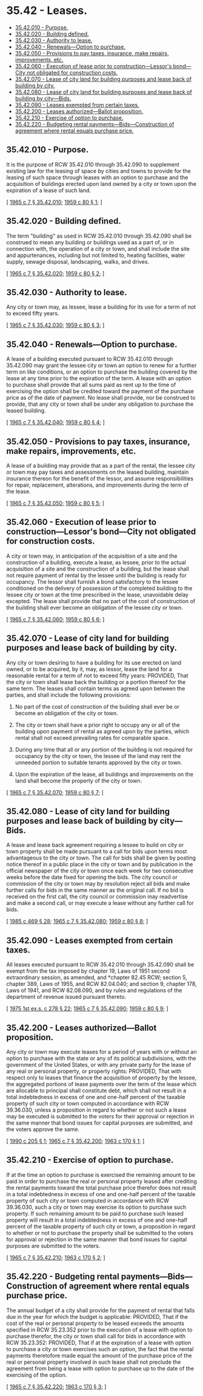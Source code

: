 # 35.42 - Leases.
* [35.42.010 - Purpose.](#3542010---purpose)
* [35.42.020 - Building defined.](#3542020---building-defined)
* [35.42.030 - Authority to lease.](#3542030---authority-to-lease)
* [35.42.040 - Renewals—Option to purchase.](#3542040---renewalsoption-to-purchase)
* [35.42.050 - Provisions to pay taxes, insurance, make repairs, improvements, etc.](#3542050---provisions-to-pay-taxes-insurance-make-repairs-improvements-etc)
* [35.42.060 - Execution of lease prior to construction—Lessor's bond—City not obligated for construction costs.](#3542060---execution-of-lease-prior-to-constructionlessors-bondcity-not-obligated-for-construction-costs)
* [35.42.070 - Lease of city land for building purposes and lease back of building by city.](#3542070---lease-of-city-land-for-building-purposes-and-lease-back-of-building-by-city)
* [35.42.080 - Lease of city land for building purposes and lease back of building by city—Bids.](#3542080---lease-of-city-land-for-building-purposes-and-lease-back-of-building-by-citybids)
* [35.42.090 - Leases exempted from certain taxes.](#3542090---leases-exempted-from-certain-taxes)
* [35.42.200 - Leases authorized—Ballot proposition.](#3542200---leases-authorizedballot-proposition)
* [35.42.210 - Exercise of option to purchase.](#3542210---exercise-of-option-to-purchase)
* [35.42.220 - Budgeting rental payments—Bids—Construction of agreement where rental equals purchase price.](#3542220---budgeting-rental-paymentsbidsconstruction-of-agreement-where-rental-equals-purchase-price)
## 35.42.010 - Purpose.
It is the purpose of RCW 35.42.010 through 35.42.090 to supplement existing law for the leasing of space by cities and towns to provide for the leasing of such space through leases with an option to purchase and the acquisition of buildings erected upon land owned by a city or town upon the expiration of a lease of such land.

\[ [1965 c 7 § 35.42.010](http://leg.wa.gov/CodeReviser/documents/sessionlaw/1965c7.pdf?cite=1965%20c%207%20§%2035.42.010); [1959 c 80 § 1](http://leg.wa.gov/CodeReviser/documents/sessionlaw/1959c80.pdf?cite=1959%20c%2080%20§%201); \]

## 35.42.020 - Building defined.
The term "building" as used in RCW 35.42.010 through 35.42.090 shall be construed to mean any building or buildings used as a part of, or in connection with, the operation of a city or town, and shall include the site and appurtenances, including but not limited to, heating facilities, water supply, sewage disposal, landscaping, walks, and drives.

\[ [1965 c 7 § 35.42.020](http://leg.wa.gov/CodeReviser/documents/sessionlaw/1965c7.pdf?cite=1965%20c%207%20§%2035.42.020); [1959 c 80 § 2](http://leg.wa.gov/CodeReviser/documents/sessionlaw/1959c80.pdf?cite=1959%20c%2080%20§%202); \]

## 35.42.030 - Authority to lease.
Any city or town may, as lessee, lease a building for its use for a term of not to exceed fifty years.

\[ [1965 c 7 § 35.42.030](http://leg.wa.gov/CodeReviser/documents/sessionlaw/1965c7.pdf?cite=1965%20c%207%20§%2035.42.030); [1959 c 80 § 3](http://leg.wa.gov/CodeReviser/documents/sessionlaw/1959c80.pdf?cite=1959%20c%2080%20§%203); \]

## 35.42.040 - Renewals—Option to purchase.
A lease of a building executed pursuant to RCW 35.42.010 through 35.42.090 may grant the lessee city or town an option to renew for a further term on like conditions, or an option to purchase the building covered by the lease at any time prior to the expiration of the term. A lease with an option to purchase shall provide that all sums paid as rent up to the time of exercising the option shall be credited toward the payment of the purchase price as of the date of payment. No lease shall provide, nor be construed to provide, that any city or town shall be under any obligation to purchase the leased building.

\[ [1965 c 7 § 35.42.040](http://leg.wa.gov/CodeReviser/documents/sessionlaw/1965c7.pdf?cite=1965%20c%207%20§%2035.42.040); [1959 c 80 § 4](http://leg.wa.gov/CodeReviser/documents/sessionlaw/1959c80.pdf?cite=1959%20c%2080%20§%204); \]

## 35.42.050 - Provisions to pay taxes, insurance, make repairs, improvements, etc.
A lease of a building may provide that as a part of the rental, the lessee city or town may pay taxes and assessments on the leased building, maintain insurance thereon for the benefit of the lessor, and assume responsibilities for repair, replacement, alterations, and improvements during the term of the lease.

\[ [1965 c 7 § 35.42.050](http://leg.wa.gov/CodeReviser/documents/sessionlaw/1965c7.pdf?cite=1965%20c%207%20§%2035.42.050); [1959 c 80 § 5](http://leg.wa.gov/CodeReviser/documents/sessionlaw/1959c80.pdf?cite=1959%20c%2080%20§%205); \]

## 35.42.060 - Execution of lease prior to construction—Lessor's bond—City not obligated for construction costs.
A city or town may, in anticipation of the acquisition of a site and the construction of a building, execute a lease, as lessee, prior to the actual acquisition of a site and the construction of a building, but the lease shall not require payment of rental by the lessee until the building is ready for occupancy. The lessor shall furnish a bond satisfactory to the lessee conditioned on the delivery of possession of the completed building to the lessee city or town at the time prescribed in the lease, unavoidable delay excepted. The lease shall provide that no part of the cost of construction of the building shall ever become an obligation of the lessee city or town.

\[ [1965 c 7 § 35.42.060](http://leg.wa.gov/CodeReviser/documents/sessionlaw/1965c7.pdf?cite=1965%20c%207%20§%2035.42.060); [1959 c 80 § 6](http://leg.wa.gov/CodeReviser/documents/sessionlaw/1959c80.pdf?cite=1959%20c%2080%20§%206); \]

## 35.42.070 - Lease of city land for building purposes and lease back of building by city.
Any city or town desiring to have a building for its use erected on land owned, or to be acquired, by it, may, as lessor, lease the land for a reasonable rental for a term of not to exceed fifty years: PROVIDED, That the city or town shall lease back the building or a portion thereof for the same term. The leases shall contain terms as agreed upon between the parties, and shall include the following provisions:

1. No part of the cost of construction of the building shall ever be or become an obligation of the city or town.

2. The city or town shall have a prior right to occupy any or all of the building upon payment of rental as agreed upon by the parties, which rental shall not exceed prevailing rates for comparable space.

3. During any time that all or any portion of the building is not required for occupancy by the city or town, the lessee of the land may rent the unneeded portion to suitable tenants approved by the city or town.

4. Upon the expiration of the lease, all buildings and improvements on the land shall become the property of the city or town.

\[ [1965 c 7 § 35.42.070](http://leg.wa.gov/CodeReviser/documents/sessionlaw/1965c7.pdf?cite=1965%20c%207%20§%2035.42.070); [1959 c 80 § 7](http://leg.wa.gov/CodeReviser/documents/sessionlaw/1959c80.pdf?cite=1959%20c%2080%20§%207); \]

## 35.42.080 - Lease of city land for building purposes and lease back of building by city—Bids.
A lease and lease back agreement requiring a lessee to build on city or town property shall be made pursuant to a call for bids upon terms most advantageous to the city or town. The call for bids shall be given by posting notice thereof in a public place in the city or town and by publication in the official newspaper of the city or town once each week for two consecutive weeks before the date fixed for opening the bids. The city council or commission of the city or town may by resolution reject all bids and make further calls for bids in the same manner as the original call. If no bid is received on the first call, the city council or commission may readvertise and make a second call, or may execute a lease without any further call for bids.

\[ [1985 c 469 § 28](http://leg.wa.gov/CodeReviser/documents/sessionlaw/1985c469.pdf?cite=1985%20c%20469%20§%2028); [1965 c 7 § 35.42.080](http://leg.wa.gov/CodeReviser/documents/sessionlaw/1965c7.pdf?cite=1965%20c%207%20§%2035.42.080); [1959 c 80 § 8](http://leg.wa.gov/CodeReviser/documents/sessionlaw/1959c80.pdf?cite=1959%20c%2080%20§%208); \]

## 35.42.090 - Leases exempted from certain taxes.
All leases executed pursuant to RCW 35.42.010 through 35.42.090 shall be exempt from the tax imposed by chapter 19, Laws of 1951 second extraordinary session, as amended, and *chapter 82.45 RCW; section 5, chapter 389, Laws of 1955, and RCW 82.04.040; and section 9, chapter 178, Laws of 1941, and RCW 82.08.090, and by rules and regulations of the department of revenue issued pursuant thereto.

\[ [1975 1st ex.s. c 278 § 22](http://leg.wa.gov/CodeReviser/documents/sessionlaw/1975ex1c278.pdf?cite=1975%201st%20ex.s.%20c%20278%20§%2022); [1965 c 7 § 35.42.090](http://leg.wa.gov/CodeReviser/documents/sessionlaw/1965c7.pdf?cite=1965%20c%207%20§%2035.42.090); [1959 c 80 § 9](http://leg.wa.gov/CodeReviser/documents/sessionlaw/1959c80.pdf?cite=1959%20c%2080%20§%209); \]

## 35.42.200 - Leases authorized—Ballot proposition.
Any city or town may execute leases for a period of years with or without an option to purchase with the state or any of its political subdivisions, with the government of the United States, or with any private party for the lease of any real or personal property, or property rights: PROVIDED, That with respect only to leases that finance the acquisition of property by the lessee, the aggregated portions of lease payments over the term of the lease which are allocable to principal shall constitute debt, which shall not result in a total indebtedness in excess of one and one-half percent of the taxable property of such city or town computed in accordance with RCW 39.36.030, unless a proposition in regard to whether or not such a lease may be executed is submitted to the voters for their approval or rejection in the same manner that bond issues for capital purposes are submitted, and the voters approve the same.

\[ [1990 c 205 § 1](http://leg.wa.gov/CodeReviser/documents/sessionlaw/1990c205.pdf?cite=1990%20c%20205%20§%201); [1965 c 7 § 35.42.200](http://leg.wa.gov/CodeReviser/documents/sessionlaw/1965c7.pdf?cite=1965%20c%207%20§%2035.42.200); [1963 c 170 § 1](http://leg.wa.gov/CodeReviser/documents/sessionlaw/1963c170.pdf?cite=1963%20c%20170%20§%201); \]

## 35.42.210 - Exercise of option to purchase.
If at the time an option to purchase is exercised the remaining amount to be paid in order to purchase the real or personal property leased after crediting the rental payments toward the total purchase price therefor does not result in a total indebtedness in excess of one and one-half percent of the taxable property of such city or town computed in accordance with RCW 39.36.030, such a city or town may exercise its option to purchase such property. If such remaining amount to be paid to purchase such leased property will result in a total indebtedness in excess of one and one-half percent of the taxable property of such city or town, a proposition in regard to whether or not to purchase the property shall be submitted to the voters for approval or rejection in the same manner that bond issues for capital purposes are submitted to the voters.

\[ [1965 c 7 § 35.42.210](http://leg.wa.gov/CodeReviser/documents/sessionlaw/1965c7.pdf?cite=1965%20c%207%20§%2035.42.210); [1963 c 170 § 2](http://leg.wa.gov/CodeReviser/documents/sessionlaw/1963c170.pdf?cite=1963%20c%20170%20§%202); \]

## 35.42.220 - Budgeting rental payments—Bids—Construction of agreement where rental equals purchase price.
The annual budget of a city shall provide for the payment of rental that falls due in the year for which the budget is applicable: PROVIDED, That if the cost of the real or personal property to be leased exceeds the amounts specified in RCW 35.23.352 prior to the execution of a lease with option to purchase therefor, the city or town shall call for bids in accordance with RCW 35.23.352: PROVIDED, That if at the expiration of a lease with option to purchase a city or town exercises such an option, the fact that the rental payments theretofore made equal the amount of the purchase price of the real or personal property involved in such lease shall not preclude the agreement from being a lease with option to purchase up to the date of the exercising of the option.

\[ [1965 c 7 § 35.42.220](http://leg.wa.gov/CodeReviser/documents/sessionlaw/1965c7.pdf?cite=1965%20c%207%20§%2035.42.220); [1963 c 170 § 3](http://leg.wa.gov/CodeReviser/documents/sessionlaw/1963c170.pdf?cite=1963%20c%20170%20§%203); \]

